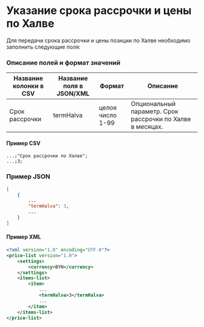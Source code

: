 # Указание срока рассрочки и цены по Халве

Для передачи срока рассрочки и цены позиции по Халве необходимо заполнить следующие поля:

### Описание полей и формат значений
 
| Название колонки в CSV | Название поля в JSON/XML | Формат               | Описание                                                  |
|------------------------|--------------------------|----------------------|-----------------------------------------------------------|
| Срок рассрочки         | termHalva                | целое число<br> 1-99 | Опциональный параметр. Срок рассрочки по Халве в месяцах. |

#### Пример CSV

```csv
...;"Срок рассрочки по Халве";
...;3;
```

### Пример JSON

```json
[
    {
        ...
        "termHalva": 3,
        ...
    }
]
```

#### Пример XML


```xml
<?xml version="1.0" encoding="UTF-8"?>
<price-list version="1.0">
    <settings>
        <currency>BYN</currency>
    </settings>
    <items-list>
        <item>
            ...
            <termHalva>3</termHalva>
            ...
        </item>
    </items-list>
</price-list>
```

